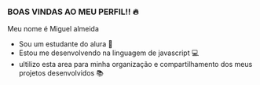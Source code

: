 ### BOAS VINDAS AO MEU PERFIL!! 🔥

Meu nome é Miguel almeida

- Sou um estudante do alura 🎊
-  Estou me desenvolvendo na linguagem de javascript 💻
-  ultilizo esta area para minha organização e compartilhamento dos meus projetos desenvolvidos 📚
